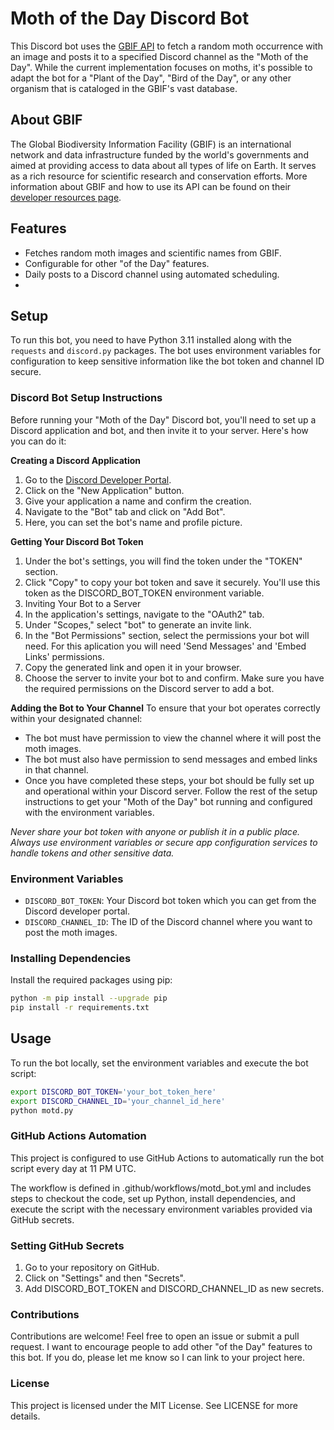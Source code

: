 # Moth of the Day Discord Bot

This Discord bot uses the [GBIF API](https://www.gbif.org/developer/summary) to fetch a random moth occurrence with an image and posts it to a specified Discord channel as the "Moth of the Day". While the current implementation focuses on moths, it's possible to adapt the bot for a "Plant of the Day", "Bird of the Day", or any other organism that is cataloged in the GBIF's vast database.

## About GBIF

The Global Biodiversity Information Facility (GBIF) is an international network and data infrastructure funded by the world's governments and aimed at providing access to data about all types of life on Earth. It serves as a rich resource for scientific research and conservation efforts. More information about GBIF and how to use its API can be found on their [developer resources page](https://www.gbif.org/developer/summary).

## Features

- Fetches random moth images and scientific names from GBIF.
- Configurable for other "of the Day" features.
- Daily posts to a Discord channel using automated scheduling.
- 
## Setup

To run this bot, you need to have Python 3.11 installed along with the `requests` and `discord.py` packages. The bot uses environment variables for configuration to keep sensitive information like the bot token and channel ID secure.

### Discord Bot Setup Instructions
Before running your "Moth of the Day" Discord bot, you'll need to set up a Discord application and bot, and then invite it to your server. Here's how you can do it:

**Creating a Discord Application**
1. Go to the [Discord Developer Portal](https://discord.com/build/app-developers).
2. Click on the "New Application" button.
3. Give your application a name and confirm the creation.
4. Navigate to the "Bot" tab and click on "Add Bot".
5. Here, you can set the bot's name and profile picture.

**Getting Your Discord Bot Token**
1. Under the bot's settings, you will find the token under the "TOKEN" section.
2. Click "Copy" to copy your bot token and save it securely. You'll use this token as the DISCORD_BOT_TOKEN environment variable.
3. Inviting Your Bot to a Server
4. In the application's settings, navigate to the "OAuth2" tab.
5. Under "Scopes," select "bot" to generate an invite link.
6. In the "Bot Permissions" section, select the permissions your bot will need. For this aplication you will need 'Send Messages' and 'Embed Links' permissions.
7. Copy the generated link and open it in your browser.
8. Choose the server to invite your bot to and confirm.
Make sure you have the required permissions on the Discord server to add a bot.

**Adding the Bot to Your Channel**
To ensure that your bot operates correctly within your designated channel:

- The bot must have permission to view the channel where it will post the moth images.
- The bot must also have permission to send messages and embed links in that channel.
- Once you have completed these steps, your bot should be fully set up and operational within your Discord server. Follow the rest of the setup instructions to get your "Moth of the Day" bot running and configured with the environment variables.

*Never share your bot token with anyone or publish it in a public place.*
*Always use environment variables or secure app configuration services to handle tokens and other sensitive data.*

### Environment Variables

- `DISCORD_BOT_TOKEN`: Your Discord bot token which you can get from the Discord developer portal.
- `DISCORD_CHANNEL_ID`: The ID of the Discord channel where you want to post the moth images.

### Installing Dependencies

Install the required packages using pip:

```bash
python -m pip install --upgrade pip
pip install -r requirements.txt
```

## Usage
To run the bot locally, set the environment variables and execute the bot script:
```bash
export DISCORD_BOT_TOKEN='your_bot_token_here'
export DISCORD_CHANNEL_ID='your_channel_id_here'
python motd.py
```

### GitHub Actions Automation
This project is configured to use GitHub Actions to automatically run the bot script every day at 11 PM UTC.

The workflow is defined in .github/workflows/motd_bot.yml and includes steps to checkout the code, set up Python, install dependencies, and execute the script with the necessary environment variables provided via GitHub secrets.

### Setting GitHub Secrets
1. Go to your repository on GitHub.
2. Click on "Settings" and then "Secrets".
3. Add DISCORD_BOT_TOKEN and DISCORD_CHANNEL_ID as new secrets.

### Contributions
Contributions are welcome! Feel free to open an issue or submit a pull request.
I want to encourage people to add other "of the Day" features to this bot. If you do, please let me know so I can link to your project here.

### License
This project is licensed under the MIT License. See LICENSE for more details.
